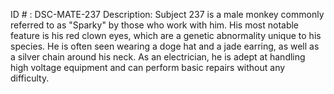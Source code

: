 ID # : DSC-MATE-237
Description: Subject 237 is a male monkey commonly referred to as "Sparky" by those who work with him. His most notable feature is his red clown eyes, which are a genetic abnormality unique to his species. He is often seen wearing a doge hat and a jade earring, as well as a silver chain around his neck. As an electrician, he is adept at handling high voltage equipment and can perform basic repairs without any difficulty.